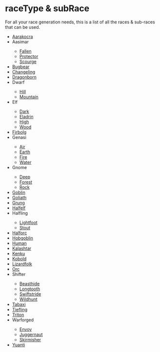 <title>Race Types</title>
<link rel="stylesheet" type="text/css" href="topNav.css">
<link rel="stylesheet" type="text/css" href="style.css">
<script defer src="./modules/functions.js"></script>


# <b><span class="yellow">raceType</span> & <span class="yellow">subRace</span></b>
<p>For all your race generation needs, this is a list of all the races & sub-races that can be used.</p>
<ul>
<li><a href="./raceTypes/file.html">Aarakocra</a></li>
<li><a onclick="textHide('aasimar')">Aasimar</a></li>
<div class="showHide" id="aasimar">
	<ul>
		<li><a href="./raceTypes/file.html">Fallen</a></li>
		<li><a href="./raceTypes/file.html">Protector</a></li>
		<li><a href="./raceTypes/file.html">Scourge</a></li>
	</ul>
</div>
<li><a href="./raceTypes/file.html">Bugbear</a></li>
<li><a href="./raceTypes/file.html">Changeling</a></li>
<li><a href="./raceTypes/file.html">Dragonborn</a></li>
<li><a onclick="textHide('dwarf')">Dwarf</a></li>
<div class="showHide" id="dwarf">
	<ul>
		<li><a href="./raceTypes/file.html">Hill</a></li>
		<li><a href="./raceTypes/file.html">Mountain</a></li>
	</ul>
</div>
<li><a onclick="textHide('elf')">Elf</a></li>
<div class="showHide" id="elf">
	<ul>
		<li><a href="./raceTypes/file.html">Dark</a></li>
		<li><a href="./raceTypes/file.html">Eladrin</a></li>
		<li><a href="./raceTypes/file.html">High</a></li>
		<li><a href="./raceTypes/file.html">Wood</a></li>
	</ul>
</div>
<li><a href="./raceTypes/file.html">Firbolg</a></li>
<li><a onclick="textHide('genasi')">Genasi</a></li>
<div class="showHide" id="genasi">
	<ul>
		<li><a href="./raceTypes/file.html">Air</a></li>
		<li><a href="./raceTypes/file.html">Earth</a></li>
		<li><a href="./raceTypes/file.html">Fire</a></li>
		<li><a href="./raceTypes/file.html">Water</a></li>
	</ul>
</div>
<li><a onclick="textHide('gnome')">Gnome</a></li>
<div class="showHide" id="gnome">
	<ul>
		<li><a href="./raceTypes/file.html">Deep</a></li>
		<li><a href="./raceTypes/file.html">Forest</a></li>
		<li><a href="./raceTypes/file.html">Rock</a></li>
	</ul>
</div>
<li><a href="./raceTypes/file.html">Goblin</a></li>
<li><a href="./raceTypes/file.html">Goliath</a></li>
<li><a href="./raceTypes/file.html">Grung</a></li>
<li><a href="./raceTypes/file.html">Halfelf</a></li>
<li><a onclick="textHide('halfling')">Halfling</a></li>
<div class="showHide" id="halfling">
	<ul>
		<li><a href="./raceTypes/file.html">Lightfoot</a></li>
		<li><a href="./raceTypes/file.html">Stout</a></li>
	</ul>
</div>
<li><a href="./raceTypes/file.html">Halforc</a></li>
<li><a href="./raceTypes/file.html">Hobgoblin</a></li>
<li><a href="./raceTypes/file.html">Human</a></li>
<li><a href="./raceTypes/file.html">Kalashtar</a></li>
<li><a href="./raceTypes/file.html">Kenku</a></li>
<li><a href="./raceTypes/file.html">Kobold</a></li>
<li><a href="./raceTypes/file.html">Lizardfolk</a></li>
<li><a href="./raceTypes/file.html">Orc</a></li>
<li><a onclick="textHide('shifter')">Shifter</a></li>
<div class="showHide" id="shifter">
	<ul>
		<li><a href="./raceTypes/file.html">Beasthide</a></li>
		<li><a href="./raceTypes/file.html">Longtooth</a></li>
		<li><a href="./raceTypes/file.html">Swiftstride</a></li>
		<li><a href="./raceTypes/file.html">Wildhunt</a></a></li>
	</ul>
</div>
<li><a href="./raceTypes/file.html">Tabaxi</a></li>
<li><a href="./raceTypes/file.html">Tiefling</a></li>
<li><a href="./raceTypes/file.html">Triton</a></li>
<li><a onclick="textHide('warforged')">Warforged</a></li>
<div class="showHide" id="warforged">
	<ul>
		<li><a href="./raceTypes/file.html">Envoy</a></li>
		<li><a href="./raceTypes/file.html">Juggernaut</a></li>
		<li><a href="./raceTypes/file.html">Skirmisher</a></li>
	</ul>
</div>
<li><a href="./raceTypes/file.html">Yuanti</a></li>
</ul>
